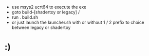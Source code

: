 - use msys2 ucrt64 to execute the exe
- goto build-[shadertoy or legacy] /
- run . build.sh
- or just launch the launcher.sh with or without 1 / 2 prefix to choice between legacy or shadertoy
# :)
